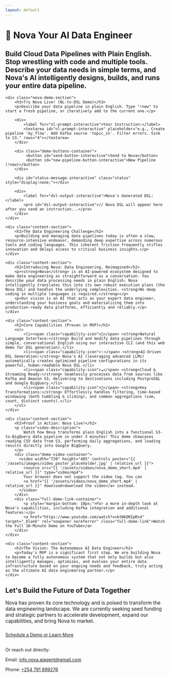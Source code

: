 ```yaml
---
layout: default
---
```


<div class="hero-section">
    <div class="container"> 
        <h1 class="page-main-title">
            <span class="nova-icon">🚀</span> Nova Your AI Data Engineer
        </h1>
        <h2 class="page-subtitle">
            Build Cloud Data Pipelines with Plain English. Stop wrestling with code and multiple tools. Describe your data needs in simple terms, and Nova's AI intelligently designs, builds, and runs your entire data pipeline.
        </h2>
    </div>
</div>

<div class="container"> 

    <div class="nova-demo-section">
        <h3>Try Nova Live! (NL-to-DSL Demo)</h3>
        <p>Describe your data pipeline in plain English. Type "!new" to start a fresh pipeline, or iteratively add to the current one.</p>

        <div>
            <label for="nl-prompt-interactive">Your Instruction:</label>
            <textarea id="nl-prompt-interactive" placeholder="e.g., Create pipeline 'my_flow'. Add Kafka source 'topic_in'. Filter errors. Sink to S3." rows="4"></textarea>
        </div>
        
        <div class="demo-buttons-container">
             <button id="send-button-interactive">Send to Nova</button>
             <button id="new-pipeline-button-interactive">New Pipeline (!new)</button>
        </div>

        <div id="status-message-interactive" class="status" style="display:none;"></div>

        <div>
            <label for="dsl-output-interactive">Nova's Generated DSL:</label>
            <pre id="dsl-output-interactive">// Nova DSL will appear here after you send an instruction...</pre>
        </div>
    </div>

    <div class="content-section">
        <h2>The Data Engineering Challenge</h2>
        <p>Building and managing data pipelines today is often a slow, resource-intensive endeavor, demanding deep expertise across numerous tools and coding languages. This inherent friction frequently stifles innovation and delays access to critical business insights.</p>
    </div>

    <div class="content-section">
        <h2>Introducing Nova: Data Engineering, Reimagined</h2>
        <p><strong>Nova</strong> is an AI-powered ecosystem designed to make data engineering as straightforward as a conversation. You describe your data processing needs in plain English; Nova intelligently translates this into its own robust execution plans (the Nova DSL) and handles the underlying complexities. <strong>No deep coding in multiple languages is required.</strong></p>
        <p>Our vision is an AI that acts as your expert data engineer, understanding your business goals and materializing them into production-ready data platforms, efficiently and reliably.</p>
    </div>

    <div class="content-section">
        <h2>Core Capabilities (Proven in MVP)</h2>
        <ul>
            <li><span class="capability-icon">💬</span> <strong>Natural Language Interface:</strong> Build and modify data pipelines through simple, conversational English using our interactive CLI (and this web demo for DSL generation).</li>
            <li><span class="capability-icon">✨</span> <strong>AI-Driven DSL Generation:</strong> Nova's AI (leveraging advanced LLMs) automatically creates optimized pipeline configurations in its powerful, human-readable Nova DSL.</li>
            <li><span class="capability-icon">☁️</span> <strong>Cloud & Streaming Ready:</strong> Seamlessly processes data from sources like Kafka and Amazon S3, delivering to destinations including PostgreSQL and Google BigQuery.</li>
            <li><span class="capability-icon">🔧</span> <strong>Key Transformations:</strong> Effortlessly handles filtering, time-based windowing (both tumbling & sliding), and common aggregations (sum, count, distinct counts).</li>
        </ul>
    </div>

    <div class="content-section">
        <h2>Proof in Action: Nova Live!</h2>
        <p class="video-description">
            Watch how Nova transforms plain English into a functional S3-to-BigQuery data pipeline in under 3 minutes! This demo showcases reading CSV data from S3, performing daily aggregations, and loading results directly into Google BigQuery.
        </p>
        <div class="demo-video-container">
          <video width="720" height="405" controls poster="{{ '/assets/images/video_poster_placeholder.jpg' | relative_url }}"> 
            <source src="{{ '/assets/videos/nova_demo_short.mp4' | relative_url }}" type="video/mp4">
            Your browser does not support the video tag. You can 
            <a href="{{ '/assets/videos/nova_demo_short.mp4' | relative_url }}" download>download the video</a> instead.
          </video>
        </div>
        <div class="full-demo-link-container">
            <p style="margin-bottom: 10px;">For a more in-depth look at Nova's capabilities, including Kafka integration and additional features:</p>
            <a href="https://www.youtube.com/watch?v=ktWkDRIpRs4" target="_blank" rel="noopener noreferrer" class="full-demo-link">Watch the Full 10-Minute Demo on YouTube</a>
        </div>
    </div>

    <div class="content-section">
        <h2>The Vision: The Autonomous AI Data Engineer</h2>
        <p>Today's MVP is a significant first step. We are building Nova to become a fully autonomous system that not only builds but also intelligently manages, optimizes, and evolves your entire data infrastructure based on your ongoing needs and feedback, truly acting as the ultimate AI data engineering partner.</p>
    </div>

</div> <div class="cta-section-wrapper"> 
    <div class="container cta-section"> 
        <h2>Let's Build the Future of Data Together</h2>
        <p style="font-size: 1.1em; margin-bottom: 25px;">
            Nova has proven its core technology and is poised to transform the data engineering landscape. We are currently seeking seed funding and strategic partners to accelerate development, expand our capabilities, and bring Nova to market.
        </p>
        <p style="margin-bottom: 30px;">
            <a href="mailto:info.nova.aiagent@gmail.com?subject=Nova%20Inquiry%20and%20Demo%20Request" class="cta-button">Schedule a Demo or Learn More</a>
        </p>
        <div class="contact-details">
             <p>Or reach out directly:</p>
             <p>Email: <a href="mailto:info.nova.aiagent@gmail.com">info.nova.aiagent@gmail.com</a></p>
             <p>Phone: <a href="tel:+254791899276">+254 791 899276</a></p>
        </div>
    </div>
</div>
